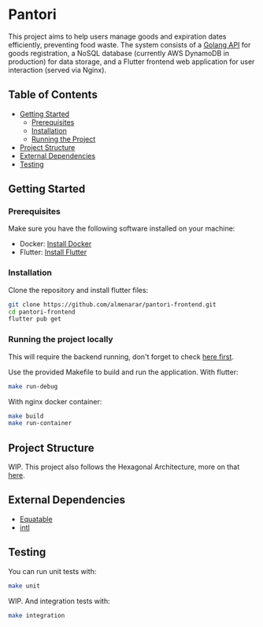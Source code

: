 # Pantori

This project aims to help users manage goods and expiration dates efficiently, preventing food waste. The system consists of a [Golang API](https://github.com/almenarar/pantori-backend) for goods registration, a NoSQL database (currently AWS DynamoDB in production) for data storage, and a Flutter frontend web application for user interaction (served via Nginx).

## Table of Contents
- [Getting Started](#getting-started)
  - [Prerequisites](#prerequisites)
  - [Installation](#installation)
  - [Running the Project](#running-the-project-locally)
- [Project Structure](#project-structure)
- [External Dependencies](#external-dependencies)
- [Testing](#testing)

## Getting Started

### Prerequisites

Make sure you have the following software installed on your machine:

- Docker: [Install Docker](https://www.docker.com/get-started)
- Flutter: [Install Flutter](https://flutter.dev/)

### Installation

Clone the repository and install flutter files:

```bash
git clone https://github.com/almenarar/pantori-frontend.git
cd pantori-frontend
flutter pub get
```

### Running the project locally
This will require the backend running, don't forget to check [here first](https://github.com/almenarar/pantori-backend).

Use the provided Makefile to build and run the application. With flutter:

```bash
make run-debug
```

With nginx docker container:

```bash
make build
make run-container
```

## Project Structure

WIP. This project also follows the Hexagonal Architecture, more on that [here](https://github.com/almenarar/pantori-backend).

## External Dependencies

- [Equatable](https://pub.dev/packages/equatable)
- [intl](https://pub.dev/packages/intl)

## Testing

You can run unit tests with:

```bash
make unit
```

WIP. And integration tests with:

```bash
make integration
```